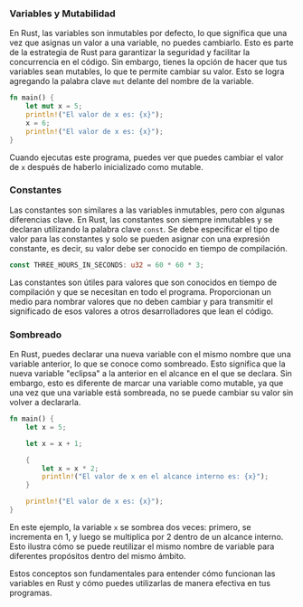 ### Variables y Mutabilidad

En Rust, las variables son inmutables por defecto, lo que significa que una vez que asignas un valor a una variable, no puedes cambiarlo. Esto es parte de la estrategia de Rust para garantizar la seguridad y facilitar la concurrencia en el código. Sin embargo, tienes la opción de hacer que tus variables sean mutables, lo que te permite cambiar su valor. Esto se logra agregando la palabra clave `mut` delante del nombre de la variable.

```rust
fn main() {
    let mut x = 5;
    println!("El valor de x es: {x}");
    x = 6;
    println!("El valor de x es: {x}");
}
```

Cuando ejecutas este programa, puedes ver que puedes cambiar el valor de `x` después de haberlo inicializado como mutable.

### Constantes

Las constantes son similares a las variables inmutables, pero con algunas diferencias clave. En Rust, las constantes son siempre inmutables y se declaran utilizando la palabra clave `const`. Se debe especificar el tipo de valor para las constantes y solo se pueden asignar con una expresión constante, es decir, su valor debe ser conocido en tiempo de compilación.

```rust
const THREE_HOURS_IN_SECONDS: u32 = 60 * 60 * 3;
```

Las constantes son útiles para valores que son conocidos en tiempo de compilación y que se necesitan en todo el programa. Proporcionan un medio para nombrar valores que no deben cambiar y para transmitir el significado de esos valores a otros desarrolladores que lean el código.

### Sombreado

En Rust, puedes declarar una nueva variable con el mismo nombre que una variable anterior, lo que se conoce como sombreado. Esto significa que la nueva variable "eclipsa" a la anterior en el alcance en el que se declara. Sin embargo, esto es diferente de marcar una variable como mutable, ya que una vez que una variable está sombreada, no se puede cambiar su valor sin volver a declararla.

```rust
fn main() {
    let x = 5;

    let x = x + 1;

    {
        let x = x * 2;
        println!("El valor de x en el alcance interno es: {x}");
    }

    println!("El valor de x es: {x}");
}
```

En este ejemplo, la variable `x` se sombrea dos veces: primero, se incrementa en 1, y luego se multiplica por 2 dentro de un alcance interno. Esto ilustra cómo se puede reutilizar el mismo nombre de variable para diferentes propósitos dentro del mismo ámbito.

Estos conceptos son fundamentales para entender cómo funcionan las variables en Rust y cómo puedes utilizarlas de manera efectiva en tus programas.